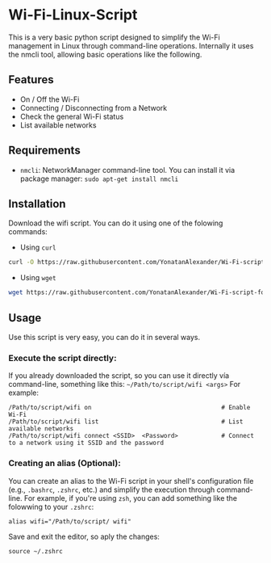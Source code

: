 # Wi-Fi-Linux-Script

This is a very basic python script designed to simplify the Wi-Fi management in Linux through command-line operations. 
Internally it uses the nmcli tool, allowing basic operations like the following.

## Features
- On / Off the Wi-Fi
- Connecting / Disconnecting from a Network
- Check the general Wi-Fi status
- List available networks

## Requirements
- `nmcli`: NetworkManager command-line tool. You can install it via package manager: `sudo apt-get install nmcli`

## Installation
Download the wifi script. You can do it using one of the folowing commands:
- Using `curl`
```bash
curl -O https://raw.githubusercontent.com/YonatanAlexander/Wi-Fi-script-for-Linux/main/wifi
```

- Using `wget`
```bash
wget https://raw.githubusercontent.com/YonatanAlexander/Wi-Fi-script-for-Linux/main/wifi
```

## Usage

Use this script is very easy, you can do it in several ways.
<br/>

### Execute the script directly:<br/>

If you already downloaded the script, so you can use it directly vía command-line, something like this: `~/Path/to/script/wifi <args>`
For example:
```
/Path/to/script/wifi on                                    # Enable Wi-Fi
/Path/to/script/wifi list                                  # List available networks
/Path/to/script/wifi connect <SSID>  <Password>            # Connect to a network using it SSID and the password 
```

### Creating an alias (Optional):<br/>

You can create an alias to the Wi-Fi script in your shell's configuration file (e.g., `.bashrc`, `.zshrc`, etc.) and simplify the execution through command-line.
For example, if you're using `zsh`, you can add something like the folowwing to your `.zshrc`: 
```
alias wifi="/Path/to/script/ wifi"
```
Save and exit the editor, so aply the changes:
```
source ~/.zshrc
```


